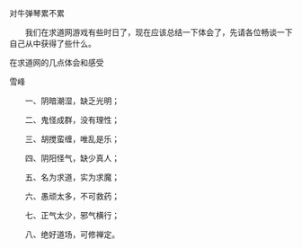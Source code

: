 对牛弹琴累不累


　　我们在求道网游戏有些时日了，现在应该总结一下体会了，先请各位畅谈一下自己从中获得了些什么。


在求道网的几点体会和感受

雪峰


　　一、阴暗潮湿，缺乏光明；

　　二、鬼怪成群，没有理性；

　　三、胡搅蛮缠，唯乱是乐；

　　四、阴阳怪气，缺少真人；

　　五、名为求道，实为求魔；

　　六、愚顽太多，不可救药；

　　七、正气太少，邪气横行；

　　八、绝好道场，可修禅定。



